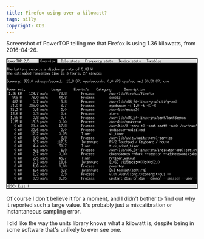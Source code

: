 ```yaml
---
title: Firefox using over a kilowatt?
tags: silly
copyright: CC0
---
```


Screenshot of PowerTOP telling me that Firefox is using 1.36 kilowatts, from 2016-04-26.

![](/assets/2016/firefox-1kW.png)

Of course I don't believe it for a moment, and I didn't bother to find out why it reported such a large value.  It's probably just a miscalibration or instantaneous sampling error.

I did like the way the units library knows what a kilowatt is, despite being in some software that's unlikely to ever see one.
